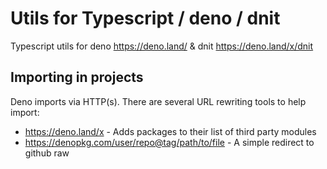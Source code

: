 # Utils for Typescript / deno / dnit

Typescript utils for deno https://deno.land/ & dnit https://deno.land/x/dnit

## Importing in projects

Deno imports via HTTP(s). There are several URL rewriting tools to help import:

- https://deno.land/x - Adds packages to their list of third party modules
- https://denopkg.com/user/repo@tag/path/to/file - A simple redirect to github
  raw
